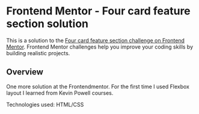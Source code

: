 # Frontend Mentor - Four card feature section solution

This is a solution to the [Four card feature section challenge on Frontend Mentor](https://www.frontendmentor.io/challenges/four-card-feature-section-weK1eFYK). Frontend Mentor challenges help you improve your coding skills by building realistic projects. 


## Overview


One more solution at the Frontendmentor. For the first time I used Flexbox layout I learned from Kevin Powell courses. 

Technologies used: HTML/CSS
